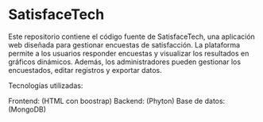 # SatisfaceTech 

Este repositorio contiene el código fuente de SatisfaceTech, una aplicación web diseñada para gestionar encuestas de satisfacción. La plataforma permite a los usuarios responder encuestas y visualizar los resultados en gráficos dinámicos. Además, los administradores pueden gestionar los encuestados, editar registros y exportar datos.

Tecnologías utilizadas:

Frontend: (HTML con boostrap)
Backend: (Phyton)
Base de datos: (MongoDB)
